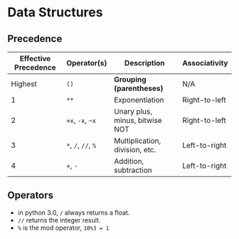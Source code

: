 # Data Structures

## Precedence

| Effective Precedence | Operator(s)         | Description                    | Associativity |
| -------------------- | ------------------- | ------------------------------ | ------------- |
| Highest              | `()`                | **Grouping (parentheses)**     | N/A           |
| 1                    | `**`                | Exponentiation                 | Right-to-left |
| 2                    | `+x`, `-x`, `~x`    | Unary plus, minus, bitwise NOT | Right-to-left |
| 3                    | `*`, `/`, `//`, `%` | Multiplication, division, etc. | Left-to-right |
| 4                    | `+`, `-`            | Addition, subtraction          | Left-to-right |

## Operators

- in python 3.0, `/` always returns a float.
- `//` returns the integer result.
- `%` is the mod operator, `10%3 = 1`


